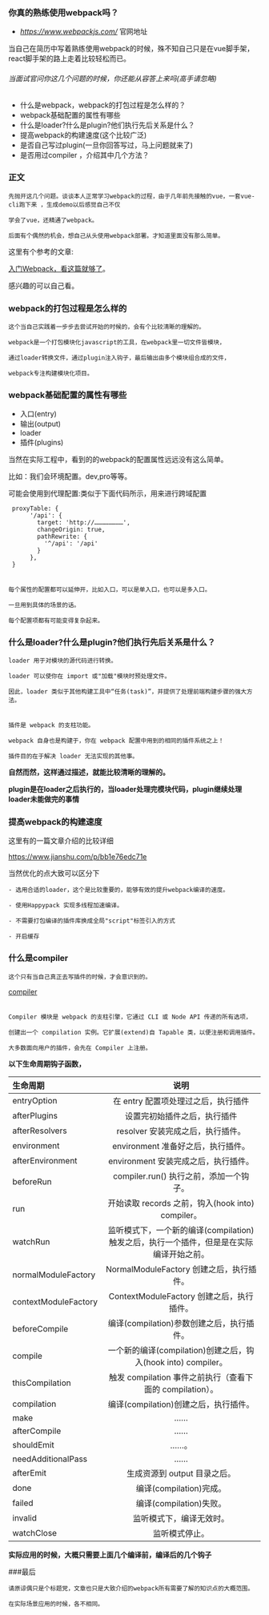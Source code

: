 ### 你真的熟练使用webpack吗？

- *https://www.webpackjs.com/* 官网地址

当自己在简历中写着熟练使用webpack的时候，殊不知自己只是在vue脚手架，react脚手架的路上走着比较轻松而已。

###### 当面试官问你这几个问题的时候，你还能从容答上来吗(高手请忽略)

 - 什么是webpack，webpack的打包过程是怎么样的？
 - webpack基础配置的属性有哪些
 - 什么是loader?什么是plugin?他们执行先后关系是什么？
 - 提高webpack的构建速度(这个比较广泛)
 - 是否自己写过plugin(一旦你回答写过，马上问题就来了)
 - 是否用过compiler ，介绍其中几个方法？

### 正文

    先抛开这几个问题。谈谈本人正常学习webpack的过程，由于几年前先接触的vue，一套vue-cli跑下来 ，生成demo以后感觉自己不仅

    学会了vue，还精通了webpack。

    后面有个偶然的机会，想自己从头使用webpack部署。才知道里面没有那么简单。

这里有个参考的文章:
    
[入门Webpack，看这篇就够了](https://www.jianshu.com/p/42e11515c10f)。

感兴趣的可以自己看。

### webpack的打包过程是怎么样的

    这个当自己实践着一步步去尝试开始的时候的，会有个比较清晰的理解的。

    webpack是一个打包模块化javascript的工具，在webpack里一切文件皆模块，

    通过loader转换文件，通过plugin注入钩子，最后输出由多个模块组合成的文件，

    webpack专注构建模块化项目。

### webpack基础配置的属性有哪些

- 入口(entry)
- 输出(output)
- loader
- 插件(plugins)
  
当然在实际工程中，看到的的webpack的配置属性远远没有这么简单。

比如：我们会环境配置。dev,pro等等。

可能会使用到代理配置:类似于下面代码所示，用来进行跨域配置

```
 proxyTable: {
      '/api': {
        target: 'http://……………………',
        changeOrigin: true,
        pathRewrite: {
          '^/api': '/api'
        }
      },
 }
```
  
######
    每个属性的配置都可以延伸开，比如入口，可以是单入口，也可以是多入口。

    一旦用到具体的场景的话。

    每个配置项都有可能变得复杂起来。

###  什么是loader?什么是plugin?他们执行先后关系是什么？

    loader 用于对模块的源代码进行转换。
    
    loader 可以使你在 import 或"加载"模块时预处理文件。
    
    因此，loader 类似于其他构建工具中“任务(task)”，并提供了处理前端构建步骤的强大方法。

######
    插件是 webpack 的支柱功能。
    
    webpack 自身也是构建于，你在 webpack 配置中用到的相同的插件系统之上！

    插件目的在于解决 loader 无法实现的其他事。

**自然而然，这样通过描述，就能比较清晰的理解的。**

**plugin是在loader之后执行的，当loader处理完模块代码，plugin继续处理loader未能做完的事情**


### 提高webpack的构建速度

这里有的一篇文章介绍的比较详细

https://www.jianshu.com/p/bb1e76edc71e

当然优化的点大致可以区分下

    - 选用合适的loader，这个是比较重要的，能够有效的提升webpack编译的速度。
  
    - 使用Happypack 实现多线程加速编译。
  
    - 不需要打包编译的插件库换成全局"script"标签引入的方式
  
    - 开启缓存
  
### 什么是compiler

    这个只有当自己真正去写插件的时候，才会意识到的。

[compiler](https://www.webpackjs.com/api/compiler-hooks/)

######
    Compiler 模块是 webpack 的支柱引擎，它通过 CLI 或 Node API 传递的所有选项，
    
    创建出一个 compilation 实例。它扩展(extend)自 Tapable 类，以便注册和调用插件。
    
    大多数面向用户的插件，会先在 Compiler 上注册。

**以下生命周期钩子函数，**

| 生命周期             |                                          说明                                           |
| :------------------- | :-------------------------------------------------------------------------------------: |
| entryOption          |                           在 entry 配置项处理过之后，执行插件                           |
| afterPlugins         |                              设置完初始插件之后，执行插件                               |
| afterResolvers       |                            resolver 安装完成之后，执行插件。                            |
| environment          |                           environment 准备好之后，执行插件。                            |
| afterEnvironment     |                          environment 安装完成之后，执行插件。                           |
| beforeRun            |                         compiler.run() 执行之前，添加一个钩子。                         |
| run                  |                    开始读取 records 之前，钩入(hook into) compiler。                    |
| watchRun             | 监听模式下，一个新的编译(compilation)触发之后，执行一个插件，但是是在实际编译开始之前。 |
| normalModuleFactory  |                        NormalModuleFactory 创建之后，执行插件。                         |
| contextModuleFactory |                        ContextModuleFactory 创建之后，执行插件。                        |
| beforeCompile        |                        编译(compilation)参数创建之后，执行插件。                        |
| compile              |              一个新的编译(compilation)创建之后，钩入(hook into) compiler。              |
| thisCompilation      |                触发 compilation 事件之前执行（查看下面的 compilation）。                |
| compilation          |                          编译(compilation)创建之后，执行插件。                          |
| make                 |                                           ……                                            |
| afterCompile         |                                           ……                                            |
| shouldEmit           |                                          ……。                                           |
| needAdditionalPass   |                                           ……                                            |
| afterEmit            |                              生成资源到 output 目录之后。                               |
| done                 |                                 编译(compilation)完成。                                 |
| failed               |                                 编译(compilation)失败。                                 |
| invalid              |                                监听模式下，编译无效时。                                 |
| watchClose           |                                     监听模式停止。                                      |

**实际应用的时候，大概只需要上面几个编译前，编译后的几个钩子**

###最后

    请原谅偶只是个标题党，文章也只是大致介绍的webpack所有需要了解的知识点的大概范围。
    
    在实际场景应用的时候，各不相同。

    
